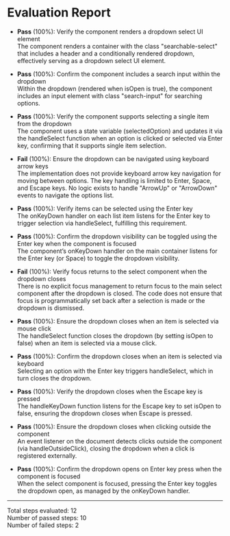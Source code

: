 # Evaluation Report

- **Pass** (100%): Verify the component renders a dropdown select UI element  
  The component renders a container with the class "searchable-select" that includes a header and a conditionally rendered dropdown, effectively serving as a dropdown select UI element.

- **Pass** (100%): Confirm the component includes a search input within the dropdown  
  Within the dropdown (rendered when isOpen is true), the component includes an input element with class "search-input" for searching options.

- **Pass** (100%): Verify the component supports selecting a single item from the dropdown  
  The component uses a state variable (selectedOption) and updates it via the handleSelect function when an option is clicked or selected via Enter key, confirming that it supports single item selection.

- **Fail** (100%): Ensure the dropdown can be navigated using keyboard arrow keys  
  The implementation does not provide keyboard arrow key navigation for moving between options. The key handling is limited to Enter, Space, and Escape keys. No logic exists to handle "ArrowUp" or "ArrowDown" events to navigate the options list.

- **Pass** (100%): Verify items can be selected using the Enter key  
  The onKeyDown handler on each list item listens for the Enter key to trigger selection via handleSelect, fulfilling this requirement.

- **Pass** (100%): Confirm the dropdown visibility can be toggled using the Enter key when the component is focused  
  The component’s onKeyDown handler on the main container listens for the Enter key (or Space) to toggle the dropdown visibility.

- **Fail** (100%): Verify focus returns to the select component when the dropdown closes  
  There is no explicit focus management to return focus to the main select component after the dropdown is closed. The code does not ensure that focus is programmatically set back after a selection is made or the dropdown is dismissed.

- **Pass** (100%): Ensure the dropdown closes when an item is selected via mouse click  
  The handleSelect function closes the dropdown (by setting isOpen to false) when an item is selected via a mouse click.

- **Pass** (100%): Confirm the dropdown closes when an item is selected via keyboard  
  Selecting an option with the Enter key triggers handleSelect, which in turn closes the dropdown.

- **Pass** (100%): Verify the dropdown closes when the Escape key is pressed  
  The handleKeyDown function listens for the Escape key to set isOpen to false, ensuring the dropdown closes when Escape is pressed.

- **Pass** (100%): Ensure the dropdown closes when clicking outside the component  
  An event listener on the document detects clicks outside the component (via handleOutsideClick), closing the dropdown when a click is registered externally.

- **Pass** (100%): Confirm the dropdown opens on Enter key press when the component is focused  
  When the select component is focused, pressing the Enter key toggles the dropdown open, as managed by the onKeyDown handler.

---

Total steps evaluated: 12  
Number of passed steps: 10  
Number of failed steps: 2